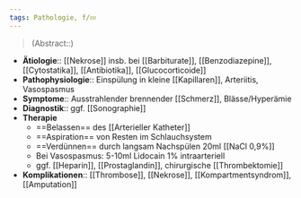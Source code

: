 ```yaml
---
tags: Pathologie, f/💤
---
```

> (Abstract::)
- **Ätiologie**:: [[Nekrose]] insb. bei [[Barbiturate]], [[Benzodiazepine]], [[Cytostatika]], [[Antibiotika]], [[Glucocorticoide]]
- **Pathophysiologie**:: Einspülung in kleine [[Kapillaren]], Arteriitis, Vasospasmus
- **Symptome**:: Ausstrahlender brennender [[Schmerz]], Blässe/Hyperämie
- **Diagnostik**:: ggf. [[Sonographie]]
- **Therapie**
	- ==Belassen== des [[Arterieller Katheter]]
	- ==Aspiration== von Resten im Schlauchsystem
	- ==Verdünnen== durch langsam Nachspülen 20ml [[NaCl 0,9%]]
	- Bei Vasospasmus: 5-10ml Lidocain 1% intraarteriell
	- ggf. [[Heparin]], [[Prostaglandin]], chirurgische [[Thrombektomie]]
- **Komplikationen**:: [[Thrombose]], [[Nekrose]], [[Kompartmentsyndrom]], [[Amputation]]